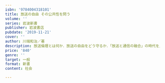 ```yaml
---
isbn: '9784004318101'
title: 放送の自由 その公共性を問う
volume: ''
series: 岩波新書
publisher: 岩波書店
pubdate: '2019-11-21'
cover: ''
author: 川端和治／著
description: 放送倫理とは何か．放送の自由をどう守るか．「放送と通信の融合」の時代を見据えて，その公共的役割を考える．
price: '840'
genre: ''
target: 一般
format: 新書
content: 社会

---
```

